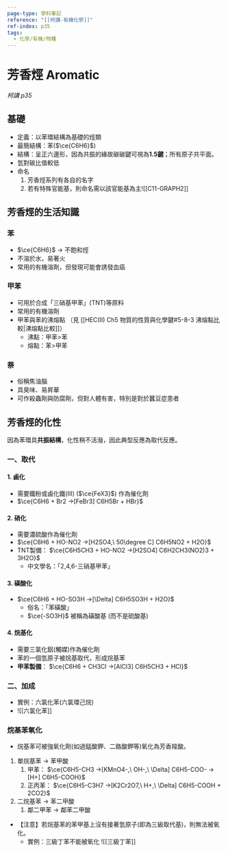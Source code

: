```yaml
---
page-type: 學科筆記
reference: "[[柯講-有機化學]]"
ref-index: p35
tags:
  - 化學/有機/物種
---
```

# 芳香烴 Aromatic
*柯講 p35*
## 基礎
- 定義：以苯環結構為基礎的烴類
- 最簡結構：苯($\ce{C6H6}$)
- 結構：呈正六邊形，因為共振的緣故碳碳鍵可視為**1.5鍵**；所有原子共平面。
- 氫對碳比值較低
- 命名
	1. 芳香烴系列有各自的名字 
	2. 若有特殊官能基，則命名需以該官能基為主![[C11-GRAPH2]]
## 芳香烴的生活知識
### 苯
- $\ce{C6H6}$ -> 不飽和烴
- 不溶於水，易著火
- 常用的有機溶劑，但發現可能會誘發血癌
### 甲苯
- 可用於合成「三硝基甲苯」(TNT)等原料
- 常用的有機溶劑
- 甲苯與苯的沸熔點 （見 [[HEC(II) Ch5 物質的性質與化學鍵#5-8-3 沸熔點比較|沸熔點比較]]）
	- 沸點：甲苯>苯
	- 熔點：苯>甲苯
### 萘
- 俗稱焦油腦
- 具臭味、易昇華
- 可作殺蟲劑與防腐劑，但對人體有害，特別是對於蠶豆症患者

## 芳香烴的化性
因為苯環具**共振結構**，化性稍不活潑，因此典型反應為取代反應。

### 一、取代
#### 1. 鹵化
- 需要鐵粉或鹵化鐵(III) ($\ce{FeX3}$) 作為催化劑
- $\ce{C6H6 + Br2 ->[FeBr3] C6H5Br + HBr}$
#### 2. 硝化
- 需要濃硫酸作為催化劑
- $\ce{C6H6 + HO-NO2 ->[H2SO4,\ 50\degree C] C6H5NO2 + H2O}$
- TNT製備： $\ce{C6H5CH3 + HO-NO2 ->[H2SO4] C6H2CH3(NO2)3 + 3H2O}$
	- 中文學名：「2,4,6-三硝基甲苯」
#### 3. 磺酸化
- $\ce{C6H6 + HO-SO3H ->[\Delta] C6H5SO3H + H2O}$
	- 俗名：「苯磺酸」
	- $\ce{-SO3H}$ 被稱為磺酸基 (而不是硫酸基)
#### 4. 烷基化
- 需要三氯化鋁(觸媒)作為催化劑
- 苯的一個氫原子被烷基取代，形成烷基苯
- **甲苯製備**： $\ce{C6H6 + CH3Cl ->[AlCl3] C6H5CH3 + HCl}$
### 二、加成
- 實例：六氯化苯(六氯環己烷)
- ![[六氯化苯]]
### 烷基苯氧化
- 烷基苯可被強氧化劑(如過錳酸鉀、二鉻酸鉀等)氧化為芳香羧酸。
1. 單烷基苯 -> 苯甲酸
	1. 甲苯： $\ce{C6H5-CH3 ->[KMnO4-,\ OH-,\ \Delta] C6H5-COO- ->[H+] C6H5-COOH}$
	2. 正丙苯： $\ce{C6H5-C3H7 ->[K2Cr2O7,\ H+,\ \Delta] C6H5-COOH + 2CO2}$
2. 二烷基苯 -> 苯二甲酸
	1. 鄰二甲苯 -> 鄰苯二甲酸
- 【注意】若烷基苯的苯甲基上沒有接著氫原子(即為三級取代基)，則無法被氧化。
	- 實例：三級丁苯不能被氧化 ![[三級丁苯]]